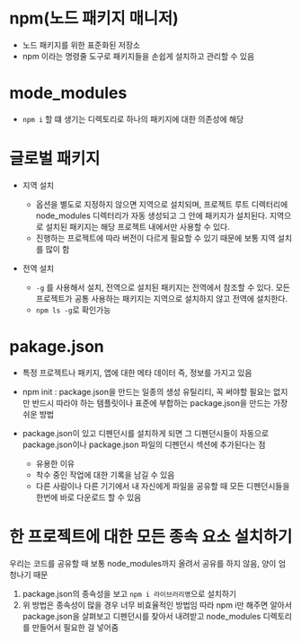 # npm(노드 패키지 매니저)

- 노드 패키지를 위한 표준화된 저장소
- npm 이라는 명령줄 도구로 패키지들을 손쉽게 설치하고 관리할 수 있음

# mode_modules

- `npm i` 할 떄 생기는 디렉토리로 하나의 패키지에 대한 의존성에 해당

# 글로벌 패키지

- 지역 설치

  - 옵션을 별도로 지정하지 않으면 지역으로 설치되며, 프로젝트 루트 디렉터리에 node_modules 디렉터리가 자동 생성되고 그 안에 패키지가 설치된다. 지역으로 설치된 패키지는 해당 프로젝트 내에서만 사용할 수 있다.
  - 진행하는 프로젝트에 따라 버전이 다르게 필요할 수 있기 때문에 보통 지역 설치를 많이 함

- 전역 설치
  - `-g` 를 사용해서 설치, 전역으로 설치된 패키지는 전역에서 참조할 수 있다. 모든 프로젝트가 공통 사용하는 패키지는 지역으로 설치하지 않고 전역에 설치한다.
  - `npm ls -g`로 확인가능

# pakage.json

- 특정 프로젝트나 패키지, 앱에 대한 메타 데이터 즉, 정보를 가지고 있음
- npm init : package.json을 만드는 일종의 생성 유틸리티, 꼭 써야할 필요는 없지만 반드시 따라야 하는 템플릿이나 표준에 부합하는 package.json을 만드는 가장 쉬운 방법
- package.json이 있고 디펜던시를 설치하게 되면 그 디펜던시들이 자동으로 package.json이나 package.json 파일의 디펜던시 섹션에 추가된다는 점

  - 유용한 이유
  - 착수 중인 작업에 대한 기록을 남길 수 있음
  - 다른 사람이나 다른 기기에서 내 자신에게 파일을 공유할 때 모든 디펜던시들을 한번에 바로 다운로드 할 수 있음

# 한 프로젝트에 대한 모든 종속 요소 설치하기

우리는 코드를 공유할 때 보통 node_modules까지 올려서 공유를 하지 않음, 양이 엄청나기 때문

1.  package.json의 종속성을 보고 `npm i 라이브러리명`으로 설치하기
2.  위 방법은 종속성이 많을 경우 너무 비효율적인 방법임 따라 npm i만 해주면 알아서 package.json을 살펴보고 디펜던시를 찾아서 내려받고 node_modules 디렉토리를 만들어서 필요한 걸 넣어줌
